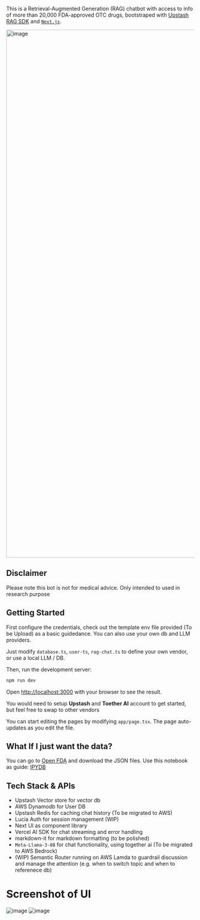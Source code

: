 This is a Retrieval-Augmented Generation (RAG) chatbot with access to info of more than 20,000 FDA-approved OTC drugs, bootstraped with [Upstash RAG SDK](https://upstash.com/docs/vector/sdks/rag-chat/gettingstarted) and [`Next.js`](https://github.com/vercel/next.js/tree/canary/packages/create-next-app).

<img width="1414" alt="image" src="https://github.com/user-attachments/assets/981b0165-365b-4bac-9799-0c654267a08d">

## Disclaimer
Please note this bot is not for medical advice. Only intended to used in research purpose

## Getting Started
First configure the credentials, check out the template env file provided (To be Upload) as a basic guidedance. You can also use your own db and LLM providers. 

Just modify `database.ts`, `user-ts`, `rag-chat.ts` to define your own vendor, or use a local LLM / DB.

Then, run the development server:

```bash
npm run dev
```

Open [http://localhost:3000](http://localhost:3000) with your browser to see the result.

You would need to setup **Upstash** and **Toether AI** account to get started, but feel free to swap to other vendors

You can start editing the pages by modifying `app/page.tsx`. The page auto-updates as you edit the file.

## What If I just want the data?
You can go to [Open FDA](https://open.fda.gov/data/downloads/) and download the JSON files.
Use this notebook as guide: [IPYDB](python/FDA-Dataset.ipynb)


## Tech Stack & APIs
- Upstash Vector store for vector db
- AWS Dynamodb for User DB
- Upstash Redis for caching chat history (To be migrated to AWS)
- Lucia Auth for session management (WIP)
- Next UI as component library
- Vercel AI SDK for chat streaming and error handling
- markdown-it for markdown formatting (to be polished)
- `Meta-Llama-3-8B` for chat functionality, using together ai (To be migrated to AWS Bedrock)
- (WIP) Semantic Router running on AWS Lamda to guardrail discussion and manage the attention (e.g. when to switch topic and when to referenece db)

# Screenshot of UI

![image](https://github.com/user-attachments/assets/32685c04-8452-480f-ab1b-61a981193bf5)
![image](https://github.com/user-attachments/assets/295bd460-0b15-443f-a72c-de28ce9aa8a1)



